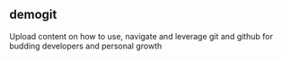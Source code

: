 ## demogit
Upload content on how to use, navigate and leverage git and github for budding developers and personal growth
